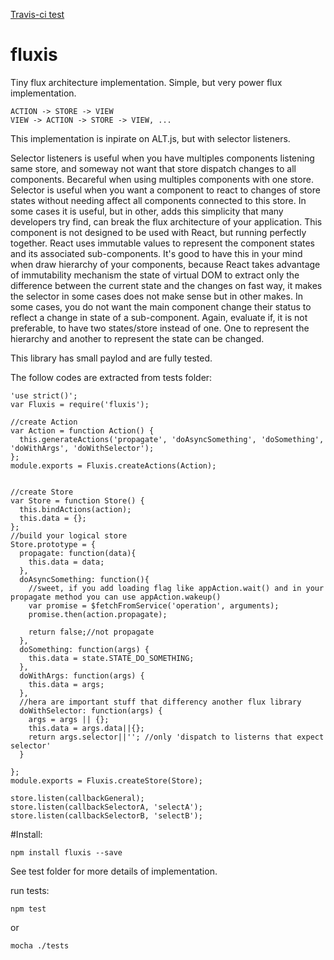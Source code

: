[Travis-ci test](https://travis-ci.org/stvkoch/fluxis.svg)

# fluxis
Tiny flux architecture implementation. Simple, but very power flux implementation.


    ACTION -> STORE -> VIEW
    VIEW -> ACTION -> STORE -> VIEW, ...



This implementation is inpirate on ALT.js, but with selector listeners.


Selector listeners is useful when you have multiples components listening same store, and someway not want that store dispatch changes to all components. Becareful when using multiples components with one store. Selector is useful when you want a component to react to changes of store states without needing affect all components connected to this store. In some cases it is useful, but in other, adds this simplicity that many developers try find, can break the flux architecture of your application. This component is not designed to be used with React, but running perfectly together. React uses immutable values to represent the component states and its associated sub-components. It's good to have this in your mind when draw hierarchy of your components, because React takes advantage of immutability mechanism the state of virtual DOM to extract only the difference between the current state and the changes on fast way, it makes the selector in some cases does not make sense but in other makes. In some cases, you do not want the main component change their status to reflect a change in state of a sub-component. Again, evaluate if, it is not preferable, to have two states/store instead of one. One to represent the hierarchy and another to represent the state can be changed.


This library has small paylod and are fully tested.



The follow codes are extracted from tests folder:


    'use strict()';
    var Fluxis = require('fluxis');

    //create Action
    var Action = function Action() {
      this.generateActions('propagate', 'doAsyncSomething', 'doSomething', 'doWithArgs', 'doWithSelector');
    };
    module.exports = Fluxis.createActions(Action);


    //create Store
    var Store = function Store() {
      this.bindActions(action);
      this.data = {};
    };
    //build your logical store
    Store.prototype = {
      propagate: function(data){
        this.data = data;
      },
      doAsyncSomething: function(){
        //sweet, if you add loading flag like appAction.wait() and in your propagate method you can use appAction.wakeup()
        var promise = $fetchFromService('operation', arguments);
        promise.then(action.propagate);

        return false;//not propagate 
      },
      doSomething: function(args) {
        this.data = state.STATE_DO_SOMETHING;
      },
      doWithArgs: function(args) {
        this.data = args;
      },
      //hera are important stuff that differency another flux library
      doWithSelector: function(args) {
        args = args || {};
        this.data = args.data||{};
        return args.selector||''; //only 'dispatch to listerns that expect selector'
      }
      
    };
    module.exports = Fluxis.createStore(Store);
      
    store.listen(callbackGeneral);
    store.listen(callbackSelectorA, 'selectA');
    store.listen(callbackSelectorB, 'selectB');



#Install:

    npm install fluxis --save


See test folder for more details of implementation.

run tests:

    npm test

  or

    mocha ./tests


  
